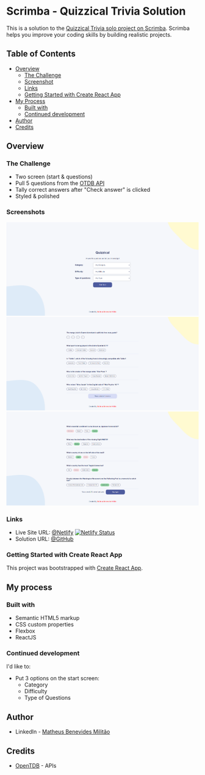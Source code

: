 # Scrimba - Quizzical Trivia Solution

This is a solution to the [Quizzical Trivia solo project on Scrimba](https://scrimba.com/learn/learnreact). Scrimba helps you improve your coding skills by building realistic projects.

## Table of Contents

- [Overview](#overview)
  - [The Challenge](#the-challenge)
  - [Screenshot](#screenshot)
  - [Links](#links)
  - [Getting Started with Create React App](#getting-started-with-create-react-app)
- [My Process](#my-process)
  - [Built with](#built-with)
  - [Continued development](#continued-development)
- [Author](#author)
- [Credits](#credits)

## Overview

### The Challenge

- Two screen (start & questions)
- Pull 5 questions from the [OTDB API](https://opentdb.com/)
- Tally correct answers after "Check answer" is clicked
- Styled & polished

### Screenshots

![screenshot-1](/public/images/screenshot-1.png)
![screenshot-2](/public/images/screenshot-2.png)
![screenshot-3](/public/images/screenshot-3.png)

### Links

- Live Site URL: [@Netlify](https://quizzical-trivia-bennev.netlify.app/)
  [![Netlify Status](https://api.netlify.com/api/v1/badges/7ea00321-542b-4c75-933c-155a100d7469/deploy-status)](https://app.netlify.com/sites/quizzical-trivia-bennev/deploys)
- Solution URL: [@GitHub](https://github.com/Bennev/quizzical-trivia)

### Getting Started with Create React App

This project was bootstrapped with [Create React App](https://github.com/facebook/create-react-app).

## My process

### Built with

- Semantic HTML5 markup
- CSS custom properties
- Flexbox
- ReactJS

### Continued development

I'd like to:

- Put 3 options on the start screen:
  - Category
  - Difficulty
  - Type of Questions

## Author

- LinkedIn - [Matheus Benevides Militão](https://www.linkedin.com/in/mbmilitao/)

## Credits

- [OpenTDB](https://opentdb.com/) - APIs